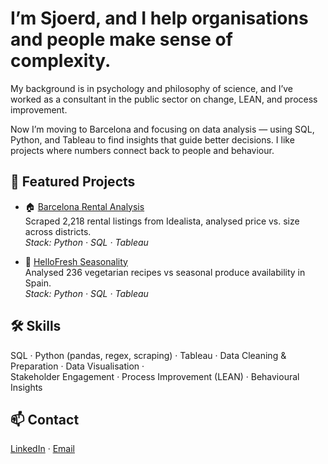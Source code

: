 # I’m Sjoerd, and I help organisations and people make sense of complexity.

My background is in psychology and philosophy of science, and I’ve worked as a consultant in the public sector on change, LEAN, and process improvement.  

Now I’m moving to Barcelona and focusing on data analysis — using SQL, Python, and Tableau to find insights that guide better decisions. I like projects where numbers connect back to people and behaviour.  

## 📌 Featured Projects
- 🏠 [Barcelona Rental Analysis](https://github.com/sjoerd-verhagen/barcelona-rental-analysis)  
  Scraped 2,218 rental listings from Idealista, analysed price vs. size across districts.  
  *Stack: Python · SQL · Tableau*

- 🌱 [HelloFresh Seasonality](https://github.com/sjoerd-verhagen/hellofresh-seasonality-spain)  
  Analysed 236 vegetarian recipes vs seasonal produce availability in Spain.  
  *Stack: Python · SQL · Tableau*

## 🛠 Skills
SQL · Python (pandas, regex, scraping) · Tableau · Data Cleaning & Preparation · Data Visualisation ·  
Stakeholder Engagement · Process Improvement (LEAN) · Behavioural Insights

## 📫 Contact
[LinkedIn](https://www.linkedin.com/in/s-verhagen/) · [Email](mailto:sjoerd_verhagen@live.nl)

